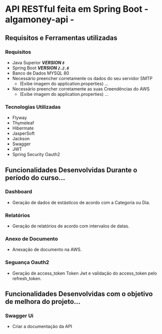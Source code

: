 # API RESTful feita em Spring Boot - algamoney-api -

## Requisitos e Ferramentas utilizadas

### Requisitos 

- Java Superior ***VERSION `8`***
- Spring Boot ***VERSION `2.2.6`***
- Banco de Dados MYSQL 80 
- Necessário preencher corretamente os dados do seu servidor SMTP
   - (Exibe imagem do application.properties) ...
- Necessário preencher corretamente as suas Creendências do AWS
  - (Exibe imagem do application.properties) ...
 
 ### Tecnologias Utilizadas
 - Flyway
 - Thymeleaf
 - Hibermate
 - JasperSoft
 - Jackson
 - Swagger
 - JWT
 - Spring Security Oauth2

## Funcionalidades Desenvolvidas Durante o período do curso...

### Dashboard
  - Geração de dados de estásticos de acordo com a Categoria ou Dia.
  
### Relatórios
 - Geração de relatórios de acordo com intervalos de datas.
 
### Anexo de Documento
 - Anexação de documento na AWS.
 
### Seguança Oauth2 
  - Geração de access_token Token Jwt e validação do access_token pelo refresh_token.

## Funcionalidades Desenvolvidas com o objetivo de melhora do projeto...

### Swagger Ui
  - Criar a documentação da API 
